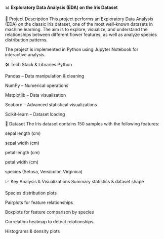📊 **Exploratory Data Analysis (EDA) on the Iris Dataset**

📌 Project Description
This project performs an Exploratory Data Analysis (EDA) on the classic Iris dataset, one of the most well-known datasets in machine learning.
The aim is to explore, visualize, and understand the relationships between different flower features, as well as analyze species distribution patterns.

The project is implemented in Python using Jupyter Notebook for interactive analysis.

🛠 Tech Stack & Libraries
Python

Pandas – Data manipulation & cleaning

NumPy – Numerical operations

Matplotlib – Data visualization

Seaborn – Advanced statistical visualizations

Scikit-learn – Dataset loading

📂 Dataset
The Iris dataset contains 150 samples with the following features:

sepal length (cm)

sepal width (cm)

petal length (cm)

petal width (cm)

species (Setosa, Versicolor, Virginica)

📈 Key Analysis & Visualizations
Summary statistics & dataset shape

Species distribution plots

Pairplots for feature relationships

Boxplots for feature comparison by species

Correlation heatmap to detect relationships

Histograms & density plots
